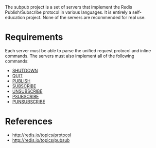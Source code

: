 The subpub project is a set of servers that implement the Redis
Publish/Subscribe protocol in various languages. It is entirely a
self-education project. None of the servers are recommended for real
use.

# Requirements
Each server must be able to parse the unified request protocol and
inline commands. The servers must also implement all of the following
commands:

* [SHUTDOWN](http://redis.io/commands/shutdown)
* [QUIT](http://redis.io/commands/quit)
* [PUBLISH](http://redis.io/commands/publish)
* [SUBSCRIBE](http://redis.io/commands/subscribe)
* [UNSUBSCRIBE](http://redis.io/commands/unsubscribe)
* [PSUBSCRIBE](http://redis.io/commands/psubscribe)
* [PUNSUBSCRIBE](http://redis.io/commands/punsubscribe)

# References
* http://redis.io/topics/protocol
* http://redis.io/topics/pubsub
